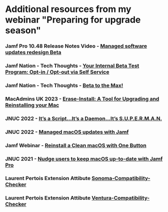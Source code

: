 # Additional resources from my webinar "Preparing for upgrade season"

### Jamf Pro 10.48 Release Notes Video - [Managed software updates redesign Beta](https://learn.jamf.com/bundle/jamf-pro-release-notes-videos/page/jamf_pro_10-48_release_notes_video.html)

### Jamf Nation - Tech Thoughts - [Your Internal Beta Test Program: Opt-in / Opt-out via Self Service](https://community.jamf.com/t5/tech-thoughts/your-internal-beta-test-program-opt-in-opt-out-via-self-service/ba-p/276384)

### Jamf Nation - Tech Thoughts - [Beta to the Max!](https://community.jamf.com/t5/tech-thoughts/beta-to-the-max/ba-p/292797)

### MacAdmins UK 2023 - [Erase-Install: A Tool for Upgrading and Reinstalling your Mac](https://grahamrpugh.com/2023/05/14/macaduk-presentation-eraseinstall.html)

### JNUC 2022 - [It’s a Script…It’s a Daemon…It’s S.U.P.E.R.M.A.N.](https://www.jamf.com/resources/videos/its-a-script-its-a-daemon-its-superman/)

### JNUC 2022 - [Managed macOS updates with Jamf](https://www.jamf.com/blog/fundamentals-macos-updates-jnuc2022/)

### Jamf Webinar - [Reinstall a Clean macOS with One Button](https://www.youtube.com/watch?v=UtdPLbpREtM)

### JNUC 2021 - [Nudge users to keep macOS up-to-date with Jamf Pro](https://www.jamf.com/resources/videos/nudge-users-to-keep-macos-up-to-date-with-jamf-pro/)

### Laurent Pertois Extension Attibute [Sonoma-Compatibility-Checker](https://github.com/laurentpertois/Sonoma-Compatibility-Checker)

### Laurent Pertois Extension Attibute [Ventura-Compatibility-Checker](https://github.com/laurentpertois/Ventura-Compatibility-Checker)
